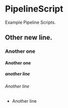 # PipelineScript
Example Pipeline Scripts.
## Other new line.
### Another one 
#### Another one
##### another line
###### Another line
- Another line
